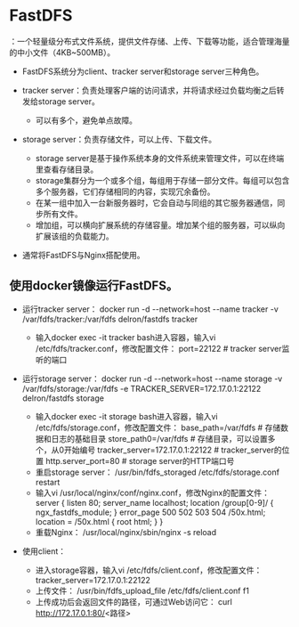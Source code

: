 # FastDFS

：一个轻量级分布式文件系统，提供文件存储、上传、下载等功能，适合管理海量的中小文件（4KB~500MB）。
- FastDFS系统分为client、tracker server和storage server三种角色。
- tracker server：负责处理客户端的访问请求，并将请求经过负载均衡之后转发给storage server。
  - 可以有多个，避免单点故障。
- storage server：负责存储文件，可以上传、下载文件。
  - storage server是基于操作系统本身的文件系统来管理文件，可以在终端里查看存储目录。
  - storage集群分为一个或多个组，每组用于存储一部分文件。每组可以包含多个服务器，它们存储相同的内容，实现冗余备份。
  - 在某一组中加入一台新服务器时，它会自动与同组的其它服务器通信，同步所有文件。
  - 增加组，可以横向扩展系统的存储容量。增加某个组的服务器，可以纵向扩展该组的负载能力。
 
- 通常将FastDFS与Nginx搭配使用。
## 使用docker镜像运行FastDFS。
- 运行tracker server：
docker run -d --network=host --name tracker -v /var/fdfs/tracker:/var/fdfs delron/fastdfs tracker
  - 输入docker exec -it tracker bash进入容器，输入vi /etc/fdfs/tracker.conf，修改配置文件：
port=22122    # tracker server监听的端口

- 运行storage server：
docker run -d --network=host --name storage -v /var/fdfs/storage:/var/fdfs -e TRACKER_SERVER=172.17.0.1:22122 delron/fastdfs storage
  - 输入docker exec -it storage bash进入容器，输入vi /etc/fdfs/storage.conf，修改配置文件：
base_path=/var/fdfs        # 存储数据和日志的基础目录
store_path0=/var/fdfs        # 存储目录，可以设置多个，从0开始编号
tracker_server=172.17.0.1:22122  # tracker_server的位置
http.server_port=80        # storage server的HTTP端口号
  - 重启storage server：
/usr/bin/fdfs_storaged /etc/fdfs/storage.conf restart
  - 输入vi /usr/local/nginx/conf/nginx.conf，修改Nginx的配置文件：
    server {
        listen       80;
        server_name  localhost;
        location /group[0-9]/ {
            ngx_fastdfs_module;
        }
        error_page   500 502 503 504  /50x.html;
        location = /50x.html {
            root html;
        }
    }
  - 重载Nginx：
/usr/local/nginx/sbin/nginx -s reload
- 使用client：
  - 进入storage容器，输入vi /etc/fdfs/client.conf，修改配置文件：
tracker_server=172.17.0.1:22122
  - 上传文件：
/usr/bin/fdfs_upload_file /etc/fdfs/client.conf f1
  - 上传成功后会返回文件的路径，可通过Web访问它：
curl http://172.17.0.1:80/<路径>
